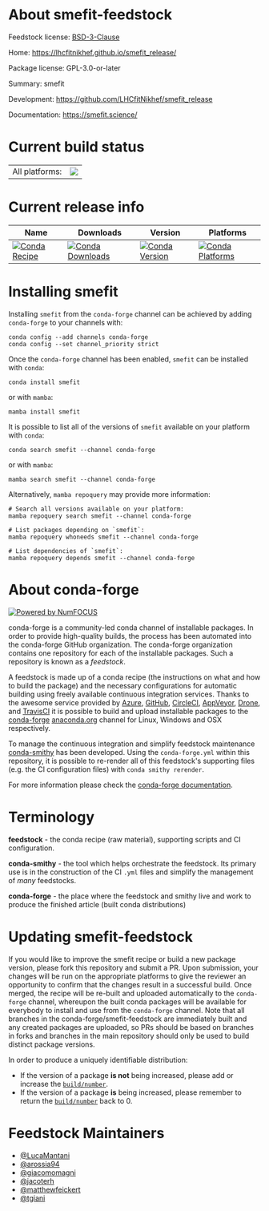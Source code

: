 About smefit-feedstock
======================

Feedstock license: [BSD-3-Clause](https://github.com/conda-forge/smefit-feedstock/blob/main/LICENSE.txt)

Home: https://lhcfitnikhef.github.io/smefit_release/

Package license: GPL-3.0-or-later

Summary: smefit

Development: https://github.com/LHCfitNikhef/smefit_release

Documentation: https://smefit.science/

Current build status
====================


<table><tr><td>All platforms:</td>
    <td>
      <a href="https://dev.azure.com/conda-forge/feedstock-builds/_build/latest?definitionId=25369&branchName=main">
        <img src="https://dev.azure.com/conda-forge/feedstock-builds/_apis/build/status/smefit-feedstock?branchName=main">
      </a>
    </td>
  </tr>
</table>

Current release info
====================

| Name | Downloads | Version | Platforms |
| --- | --- | --- | --- |
| [![Conda Recipe](https://img.shields.io/badge/recipe-smefit-green.svg)](https://anaconda.org/conda-forge/smefit) | [![Conda Downloads](https://img.shields.io/conda/dn/conda-forge/smefit.svg)](https://anaconda.org/conda-forge/smefit) | [![Conda Version](https://img.shields.io/conda/vn/conda-forge/smefit.svg)](https://anaconda.org/conda-forge/smefit) | [![Conda Platforms](https://img.shields.io/conda/pn/conda-forge/smefit.svg)](https://anaconda.org/conda-forge/smefit) |

Installing smefit
=================

Installing `smefit` from the `conda-forge` channel can be achieved by adding `conda-forge` to your channels with:

```
conda config --add channels conda-forge
conda config --set channel_priority strict
```

Once the `conda-forge` channel has been enabled, `smefit` can be installed with `conda`:

```
conda install smefit
```

or with `mamba`:

```
mamba install smefit
```

It is possible to list all of the versions of `smefit` available on your platform with `conda`:

```
conda search smefit --channel conda-forge
```

or with `mamba`:

```
mamba search smefit --channel conda-forge
```

Alternatively, `mamba repoquery` may provide more information:

```
# Search all versions available on your platform:
mamba repoquery search smefit --channel conda-forge

# List packages depending on `smefit`:
mamba repoquery whoneeds smefit --channel conda-forge

# List dependencies of `smefit`:
mamba repoquery depends smefit --channel conda-forge
```


About conda-forge
=================

[![Powered by
NumFOCUS](https://img.shields.io/badge/powered%20by-NumFOCUS-orange.svg?style=flat&colorA=E1523D&colorB=007D8A)](https://numfocus.org)

conda-forge is a community-led conda channel of installable packages.
In order to provide high-quality builds, the process has been automated into the
conda-forge GitHub organization. The conda-forge organization contains one repository
for each of the installable packages. Such a repository is known as a *feedstock*.

A feedstock is made up of a conda recipe (the instructions on what and how to build
the package) and the necessary configurations for automatic building using freely
available continuous integration services. Thanks to the awesome service provided by
[Azure](https://azure.microsoft.com/en-us/services/devops/), [GitHub](https://github.com/),
[CircleCI](https://circleci.com/), [AppVeyor](https://www.appveyor.com/),
[Drone](https://cloud.drone.io/welcome), and [TravisCI](https://travis-ci.com/)
it is possible to build and upload installable packages to the
[conda-forge](https://anaconda.org/conda-forge) [anaconda.org](https://anaconda.org/)
channel for Linux, Windows and OSX respectively.

To manage the continuous integration and simplify feedstock maintenance
[conda-smithy](https://github.com/conda-forge/conda-smithy) has been developed.
Using the ``conda-forge.yml`` within this repository, it is possible to re-render all of
this feedstock's supporting files (e.g. the CI configuration files) with ``conda smithy rerender``.

For more information please check the [conda-forge documentation](https://conda-forge.org/docs/).

Terminology
===========

**feedstock** - the conda recipe (raw material), supporting scripts and CI configuration.

**conda-smithy** - the tool which helps orchestrate the feedstock.
                   Its primary use is in the construction of the CI ``.yml`` files
                   and simplify the management of *many* feedstocks.

**conda-forge** - the place where the feedstock and smithy live and work to
                  produce the finished article (built conda distributions)


Updating smefit-feedstock
=========================

If you would like to improve the smefit recipe or build a new
package version, please fork this repository and submit a PR. Upon submission,
your changes will be run on the appropriate platforms to give the reviewer an
opportunity to confirm that the changes result in a successful build. Once
merged, the recipe will be re-built and uploaded automatically to the
`conda-forge` channel, whereupon the built conda packages will be available for
everybody to install and use from the `conda-forge` channel.
Note that all branches in the conda-forge/smefit-feedstock are
immediately built and any created packages are uploaded, so PRs should be based
on branches in forks and branches in the main repository should only be used to
build distinct package versions.

In order to produce a uniquely identifiable distribution:
 * If the version of a package **is not** being increased, please add or increase
   the [``build/number``](https://docs.conda.io/projects/conda-build/en/latest/resources/define-metadata.html#build-number-and-string).
 * If the version of a package **is** being increased, please remember to return
   the [``build/number``](https://docs.conda.io/projects/conda-build/en/latest/resources/define-metadata.html#build-number-and-string)
   back to 0.

Feedstock Maintainers
=====================

* [@LucaMantani](https://github.com/LucaMantani/)
* [@arossia94](https://github.com/arossia94/)
* [@giacomomagni](https://github.com/giacomomagni/)
* [@jacoterh](https://github.com/jacoterh/)
* [@matthewfeickert](https://github.com/matthewfeickert/)
* [@tgiani](https://github.com/tgiani/)

